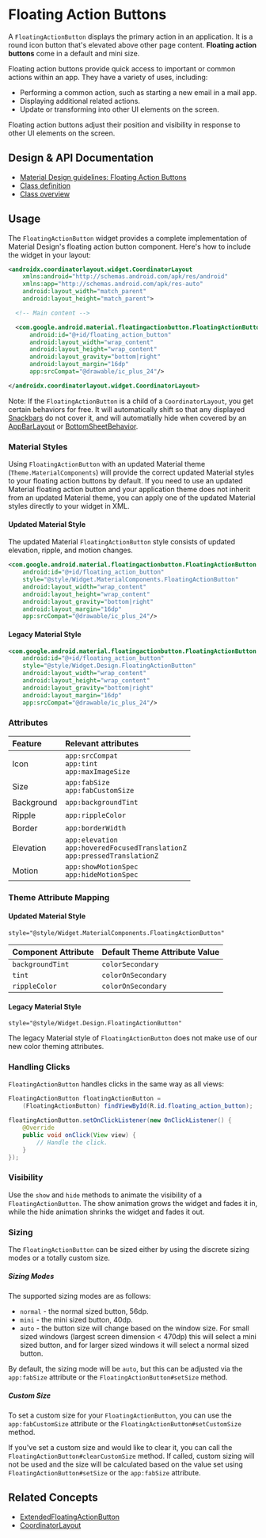 <!--docs:
title: "Floating Action Buttons"
layout: detail
section: components
excerpt: "A floating button for the primary action in an application."
iconId: button
path: /catalog/floating-action-button/
-->

# Floating Action Buttons

A `FloatingActionButton` displays the primary action in an application. It is
a round icon button that's elevated above other page content. **Floating action
buttons** come in a default and mini size.

Floating action buttons provide quick access to important or common actions
within an app. They have a variety of uses, including:

-   Performing a common action, such as starting a new email in a mail app.
-   Displaying additional related actions.
-   Update or transforming into other UI elements on the screen.

Floating action buttons adjust their position and visibility in response to
other UI elements on the screen.

## Design & API Documentation

-   [Material Design guidelines: Floating Action
    Buttons](https://material.io/go/design-fab)
    <!--{: .icon-list-item.icon-list-item--spec }-->
-   [Class
    definition](https://github.com/material-components/material-components-android/tree/master/lib/java/com/google/android/material/floatingactionbutton/FloatingActionButton.java)
    <!--{: .icon-list-item.icon-list-item--link }-->
-   [Class
    overview](https://developer.android.com/reference/com/google/android/material/floatingactionbutton/FloatingActionButton)
    <!--{: .icon-list-item.icon-list-item--link }--> <!--{: .icon-list }-->

## Usage

The `FloatingActionButton` widget provides a complete implementation of Material
Design's floating action button component. Here's how to include the widget in
your layout:

```xml
<androidx.coordinatorlayout.widget.CoordinatorLayout
    xmlns:android="http://schemas.android.com/apk/res/android"
    xmlns:app="http://schemas.android.com/apk/res-auto"
    android:layout_width="match_parent"
    android:layout_height="match_parent">

  <!-- Main content -->

  <com.google.android.material.floatingactionbutton.FloatingActionButton
      android:id="@+id/floating_action_button"
      android:layout_width="wrap_content"
      android:layout_height="wrap_content"
      android:layout_gravity="bottom|right"
      android:layout_margin="16dp"
      app:srcCompat="@drawable/ic_plus_24"/>

</androidx.coordinatorlayout.widget.CoordinatorLayout>
```

Note: If the `FloatingActionButton` is a child of a `CoordinatorLayout`, you get
certain behaviors for free. It will automatically shift so that any displayed
[Snackbars](Snackbar.md) do not cover it, and will automatially hide when
covered by an [AppBarLayout](AppBarLayout.md) or
[BottomSheetBehavior](BottomSheetBehavior.md).

### Material Styles

Using `FloatingActionButton` with an updated Material theme
(`Theme.MaterialComponents`) will provide the correct updated Material styles to
your floating action buttons by default. If you need to use an updated Material
floating action button and your application theme does not inherit from an
updated Material theme, you can apply one of the updated Material styles
directly to your widget in XML.

#### Updated Material Style

The updated Material `FloatingActionButton` style consists of updated elevation,
ripple, and motion changes.

```xml
<com.google.android.material.floatingactionbutton.FloatingActionButton
    android:id="@+id/floating_action_button"
    style="@style/Widget.MaterialComponents.FloatingActionButton"
    android:layout_width="wrap_content"
    android:layout_height="wrap_content"
    android:layout_gravity="bottom|right"
    android:layout_margin="16dp"
    app:srcCompat="@drawable/ic_plus_24"/>
```

#### Legacy Material Style

```xml
<com.google.android.material.floatingactionbutton.FloatingActionButton
    android:id="@+id/floating_action_button"
    style="@style/Widget.Design.FloatingActionButton"
    android:layout_width="wrap_content"
    android:layout_height="wrap_content"
    android:layout_gravity="bottom|right"
    android:layout_margin="16dp"
    app:srcCompat="@drawable/ic_plus_24"/>
```

### Attributes

Feature    | Relevant attributes
:--------- | :-------------------------------
Icon       | `app:srcCompat` <br> `app:tint` <br> `app:maxImageSize`
Size       | `app:fabSize` <br> `app:fabCustomSize`
Background | `app:backgroundTint`
Ripple     | `app:rippleColor`
Border     | `app:borderWidth`
Elevation  | `app:elevation` <br> `app:hoveredFocusedTranslationZ` <br> `app:pressedTranslationZ`
Motion     | `app:showMotionSpec` <br> `app:hideMotionSpec`

### Theme Attribute Mapping

#### Updated Material Style

```
style="@style/Widget.MaterialComponents.FloatingActionButton"
```

Component Attribute | Default Theme Attribute Value
------------------- | -----------------------------
`backgroundTint`    | `colorSecondary`
`tint`              | `colorOnSecondary`
`rippleColor`       | `colorOnSecondary`

#### Legacy Material Style

```
style="@style/Widget.Design.FloatingActionButton"
```

The legacy Material style of `FloatingActionButton` does not make use of our new
color theming attributes.

### Handling Clicks

`FloatingActionButton` handles clicks in the same way as all views:

```java
FloatingActionButton floatingActionButton =
    (FloatingActionButton) findViewById(R.id.floating_action_button);

floatingActionButton.setOnClickListener(new OnClickListener() {
    @Override
    public void onClick(View view) {
        // Handle the click.
    }
});
```

### Visibility

Use the `show` and `hide` methods to animate the visibility of a
`FloatingActionButton`. The show animation grows the widget and fades it in,
while the hide animation shrinks the widget and fades it out.

### Sizing

The `FloatingActionButton` can be sized either by using the discrete sizing
modes or a totally custom size.

##### Sizing Modes

The supported sizing modes are as follows:

* `normal` - the normal sized button, 56dp.
* `mini` - the mini sized button, 40dp.
* `auto` - the button size will change based on the window size. For small
sized windows (largest screen dimension < 470dp) this will select a mini sized
button, and for larger sized windows it will select a normal sized button.

By default, the sizing mode will be `auto`, but this can be adjusted via the
`app:fabSize` attribute or the `FloatingActionButton#setSize` method.

##### Custom Size

To set a custom size for your `FloatingActionButton`, you can use the
`app:fabCustomSize` attribute or the `FloatingActionButton#setCustomSize`
method.

If you've set a custom size and would like to clear it, you can call the
`FloatingActionButton#clearCustomSize` method. If called, custom sizing will
not be used and the size will be calculated based on the value set using
`FloatingActionButton#setSize` or the `app:fabSize` attribute.

## Related Concepts

-   [ExtendedFloatingActionButton](ExtendedFloatingActionButton.md)
-   [CoordinatorLayout](https://developer.android.com/reference/androidx/coordinatorlayout/widget/CoordinatorLayout)

